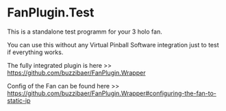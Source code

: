 # FanPlugin.Test

This is a standalone test programm for your 3 holo fan.

You can use this without any Virtual Pinball Software integration just to test if everything works.

The fully integrated plugin is here >> https://github.com/buzzibaer/FanPlugin.Wrapper

Config of the Fan can be found here >> https://github.com/buzzibaer/FanPlugin.Wrapper#configuring-the-fan-to-static-ip


